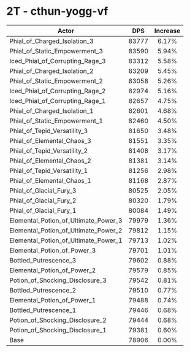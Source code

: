 # 2T - cthun-yogg-vf
| Actor | DPS | Increase |
|---|:---:|:---:|
|Phial_of_Charged_Isolation_3|83777|6.17%|
|Phial_of_Static_Empowerment_3|83590|5.94%|
|Iced_Phial_of_Corrupting_Rage_3|83312|5.58%|
|Phial_of_Charged_Isolation_2|83209|5.45%|
|Phial_of_Static_Empowerment_2|83058|5.26%|
|Iced_Phial_of_Corrupting_Rage_2|82974|5.16%|
|Iced_Phial_of_Corrupting_Rage_1|82657|4.75%|
|Phial_of_Charged_Isolation_1|82601|4.68%|
|Phial_of_Static_Empowerment_1|82460|4.50%|
|Phial_of_Tepid_Versatility_3|81650|3.48%|
|Phial_of_Elemental_Chaos_3|81551|3.35%|
|Phial_of_Tepid_Versatility_2|81408|3.17%|
|Phial_of_Elemental_Chaos_2|81381|3.14%|
|Phial_of_Tepid_Versatility_1|81256|2.98%|
|Phial_of_Elemental_Chaos_1|81168|2.87%|
|Phial_of_Glacial_Fury_3|80525|2.05%|
|Phial_of_Glacial_Fury_2|80320|1.79%|
|Phial_of_Glacial_Fury_1|80084|1.49%|
|Elemental_Potion_of_Ultimate_Power_3|79979|1.36%|
|Elemental_Potion_of_Ultimate_Power_2|79812|1.15%|
|Elemental_Potion_of_Ultimate_Power_1|79713|1.02%|
|Elemental_Potion_of_Power_3|79701|1.01%|
|Bottled_Putrescence_3|79602|0.88%|
|Elemental_Potion_of_Power_2|79579|0.85%|
|Potion_of_Shocking_Disclosure_3|79542|0.81%|
|Bottled_Putrescence_2|79510|0.77%|
|Elemental_Potion_of_Power_1|79488|0.74%|
|Bottled_Putrescence_1|79446|0.68%|
|Potion_of_Shocking_Disclosure_2|79444|0.68%|
|Potion_of_Shocking_Disclosure_1|79381|0.60%|
|Base|78906|0.00%|
